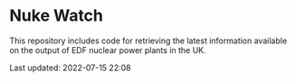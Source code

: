 # Nuke Watch

This repository includes code for retrieving the latest information available on the output of EDF nuclear power plants in the UK.

Last updated: 2022-07-15 22:08
